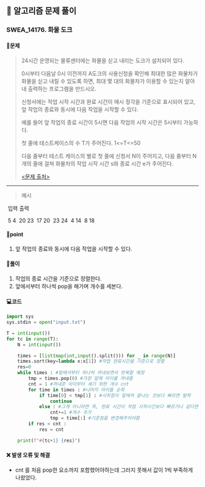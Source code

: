 ## 🐌 알고리즘 문제 풀이

### SWEA_14176. 화물 도크

#### 📒문제

> 24시간 운영되는 물류센터에는 화물을 싣고 내리는 도크가 설치되어 있다.
>
> 0시부터 다음날 0시 이전까지 A도크의 사용신청을 확인해 최대한 많은 화물차가 화물을 싣고 내릴 수 있도록 하면, 최대 몇 대의 화물차가 이용할 수 있는지 알아내 출력하는 프로그램을 만드시오.
>
> 신청서에는 작업 시작 시간과 완료 시간이 매시 정각을 기준으로 표시되어 있고, 앞 작업의 종료와 동시에 다음 작업을 시작할 수 있다.
>
> 예를 들어 앞 작업의 종료 시간이 5시면 다음 작업의 시작 시간은 5시부터 가능하다.
>
> 첫 줄에 테스트케이스의 수 T가 주어진다. 1<=T<=50
>
> 다음 줄부터 테스트 케이스의 별로 첫 줄에 신청서 N이 주어지고, 다음 줄부터 N개의 줄에 걸쳐 화물차의 작업 시작 시간 s와 종료 시간 e가 주어진다.
>
> [<문제 출처>](https://swexpertacademy.com/main/talk/solvingClub/problemView.do?solveclubId=AX7XGXOaYdMDFAS2&contestProbId=AX_N6rI6c3YDFARi&probBoxId=AX_N7TUKc5MDFARi&type=USER&problemBoxTitle=2022.03.29_%EC%99%84%EC%A0%84%EA%B2%80%EC%83%89%2F%EA%B7%B8%EB%A6%AC%EB%94%94&problemBoxCnt=5)

---

> 예시

​	입력														  출력 

​	5																4
​	20 23
​	17 20
​	23 24
​	4 14
​	8 18




#### 🚀point

1. 앞 작업의 종료와 동시에 다음 작업을 시작할 수 있다.



#### 🔎풀이

1. 작업의 종료 시간을 기준으로 정렬한다.
1. 앞에서부터 하나씩 pop을 해가며 개수를 세본다.




#### 💻코드

```python
import sys
sys.stdin = open("input.txt")

T = int(input())
for tc in range(T):
    N = int(input())

    times = [list(map(int,input().split())) for _ in range(N)]
    times.sort(key=lambda x:x[1]) #작업 완료시간을 기준으로 정렬
    res=0
    while times : #앞에서부터 하나씩 꺼내보면서 반복할 예정
        tmp = times.pop(0) #가장 앞에 아이를 꺼내줌
        cnt = 1 #꺼내준 아이부터 세기 위한 개수 cnt
        for time in times : #나머지 아이들 순회
            if time[0] < tmp[1] : #시작점이 앞에꺼 끝나는 것보다 빠르면 탈락
                continue
            else : #그게 아니라면 즉, 완료 시간이 작업 시작시간보다 빠르거나 같다면
                cnt+=1 #개수 추가
                tmp = time[:] #기준점을 변경해주어야함
        if res < cnt :
            res = cnt

    print(f"#{tc+1} {res}")
```



#### ❌ 발생 오류 및 해결

- cnt 를 처음 pop한 요소까지 포함했어야하는데 그러지 못해서 값이 1씩 부족하게 나왔었다.

